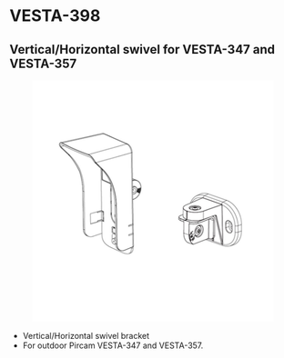 # VESTA-398

## Vertical/Horizontal swivel for VESTA-347 and VESTA-357

<figure><img src=".gitbook/assets/image (2) (1) (1) (1) (1) (1) (1) (1) (1) (1) (1).png" alt=""><figcaption></figcaption></figure>

* Vertical/Horizontal swivel bracket
* For outdoor Pircam VESTA-347 and VESTA-357.
